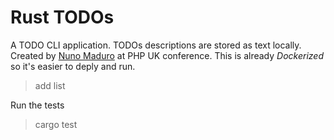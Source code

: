 # Rust TODOs

A TODO CLI application.
TODOs descriptions are stored as text locally.
Created by [Nuno Maduro](https://github.com/nunomaduro) at PHP UK conference.
This is already *Dockerized* so it's easier to deply and run.

> add <description>
> list

Run the tests
> cargo test

